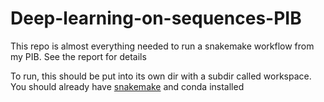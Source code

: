 # Deep-learning-on-sequences-PIB

This repo is almost everything needed to run a snakemake workflow from my PIB. See the report for details

To run, this should be put into its own dir with a subdir called workspace.  You should already have [snakemake](https://snakemake.readthedocs.io/en/stable/#) and conda installed
